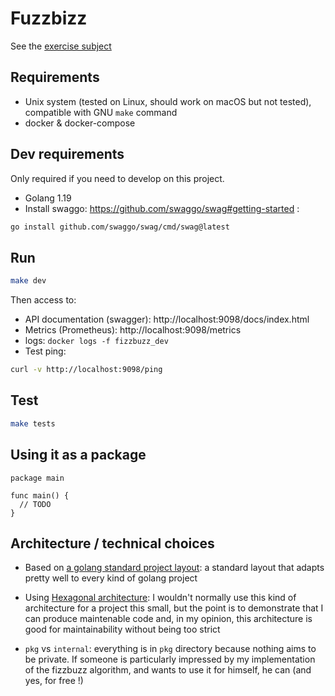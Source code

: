 Fuzzbizz
==========

See the [exercise subject](docs/subject.md)

Requirements
-----------

- Unix system (tested on Linux, should work on macOS but not tested), compatible with GNU `make` command
- docker & docker-compose


Dev requirements
-----------

Only required if you need to develop on this project.

- Golang 1.19
- Install swaggo: https://github.com/swaggo/swag#getting-started :
```bash
go install github.com/swaggo/swag/cmd/swag@latest
```


Run
----

```bash
make dev
```

Then access to:
- API documentation (swagger): http://localhost:9098/docs/index.html
- Metrics (Prometheus): http://localhost:9098/metrics
- logs: `docker logs -f fizzbuzz_dev`
- Test ping:
```bash
curl -v http://localhost:9098/ping
```


Test
----

```bash
make tests
```


Using it as a package
----------------


```golang
package main

func main() {
  // TODO
}

```



Architecture / technical choices
---------

- Based on [a golang standard project layout](https://github.com/golang-standards/project-layout): a standard layout that adapts pretty well to every kind of golang project

- Using [Hexagonal architecture](https://medium.com/@matiasvarela/hexagonal-architecture-in-go-cfd4e436faa3): I wouldn't normally use this kind of architecture for a project this small, but the point is to demonstrate that I can produce maintenable code and, in my opinion, this architecture is good for maintainability without being too strict

- `pkg` vs `internal`: everything is in `pkg` directory because nothing aims to be private. If someone
is particularly impressed by my implementation of the fizzbuzz algorithm, and wants to use it for himself, he can (and yes, for free !)
